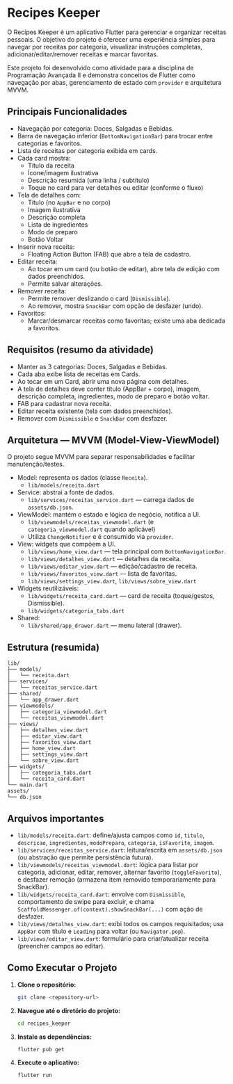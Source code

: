 # Recipes Keeper

O Recipes Keeper é um aplicativo Flutter para gerenciar e organizar receitas pessoais. O objetivo do projeto é oferecer uma experiência simples para navegar por receitas por categoria, visualizar instruções completas, adicionar/editar/remover receitas e marcar favoritas.

Este projeto foi desenvolvido como atividade para a disciplina de Programação Avançada II e demonstra conceitos de Flutter como navegação por abas, gerenciamento de estado com `provider` e arquitetura MVVM.

## Principais Funcionalidades

- Navegação por categoria: Doces, Salgadas e Bebidas.
- Barra de navegação inferior (`BottomNavigationBar`) para trocar entre categorias e favoritos.
- Lista de receitas por categoria exibida em cards.
- Cada card mostra:
  - Título da receita
  - Ícone/imagem ilustrativa
  - Descrição resumida (uma linha / subtítulo)
  - Toque no card para ver detalhes ou editar (conforme o fluxo)
- Tela de detalhes com:
  - Título (no `AppBar` e no corpo)
  - Imagem ilustrativa
  - Descrição completa
  - Lista de ingredientes
  - Modo de preparo
  - Botão Voltar
- Inserir nova receita:
  - Floating Action Button (FAB) que abre a tela de cadastro.
- Editar receita:
  - Ao tocar em um card (ou botão de editar), abre tela de edição com dados preenchidos.
  - Permite salvar alterações.
- Remover receita:
  - Permite remover deslizando o card (`Dismissible`).
  - Ao remover, mostra `SnackBar` com opção de desfazer (undo).
- Favoritos:
  - Marcar/desmarcar receitas como favoritas; existe uma aba dedicada a favoritos.

## Requisitos (resumo da atividade)

- Manter as 3 categorias: Doces, Salgadas e Bebidas.
- Cada aba exibe lista de receitas em Cards.
- Ao tocar em um Card, abrir uma nova página com detalhes.
- A tela de detalhes deve conter título (AppBar + corpo), imagem, descrição completa, ingredientes, modo de preparo e botão voltar.
- FAB para cadastrar nova receita.
- Editar receita existente (tela com dados preenchidos).
- Remover com `Dismissible` e `SnackBar` com desfazer.

## Arquitetura — MVVM (Model-View-ViewModel)

O projeto segue MVVM para separar responsabilidades e facilitar manutenção/testes.

- Model: representa os dados (classe `Receita`).
  - `lib/models/receita.dart`
- Service: abstrai a fonte de dados.
  - `lib/services/receitas_service.dart` — carrega dados de `assets/db.json`.
- ViewModel: mantém o estado e lógica de negócio, notifica a UI.
  - `lib/viewmodels/receitas_viewmodel.dart` (e `categoria_viewmodel.dart` quando aplicável)
  - Utiliza `ChangeNotifier` e é consumido via `provider`.
- View: widgets que compõem a UI.
  - `lib/views/home_view.dart` — tela principal com `BottomNavigationBar`.
  - `lib/views/detalhes_view.dart` — detalhes da receita.
  - `lib/views/editar_view.dart` — edição/cadastro de receita.
  - `lib/views/favoritos_view.dart` — lista de favoritas.
  - `lib/views/settings_view.dart`, `lib/views/sobre_view.dart`
- Widgets reutilizáveis:
  - `lib/widgets/receita_card.dart` — card de receita (toque/gestos, Dismissible).
  - `lib/widgets/categoria_tabs.dart`
- Shared:
  - `lib/shared/app_drawer.dart` — menu lateral (drawer).

## Estrutura (resumida)

```
lib/
├── models/
│   └── receita.dart
├── services/
│   └── receitas_service.dart
├── shared/
│   └── app_drawer.dart
├── viewmodels/
│   ├── categoria_viewmodel.dart
│   └── receitas_viewmodel.dart
├── views/
│   ├── detalhes_view.dart
│   ├── editar_view.dart
│   ├── favoritos_view.dart
│   ├── home_view.dart
│   ├── settings_view.dart
│   └── sobre_view.dart
├── widgets/
│   ├── categoria_tabs.dart
│   └── receita_card.dart
└── main.dart
assets/
└── db.json
```

## Arquivos importantes

- `lib/models/receita.dart`: define/ajusta campos como `id`, `titulo`, `descricao`, `ingredientes`, `modoPreparo`, `categoria`, `isFavorite`, `imagem`.
- `lib/services/receitas_service.dart`: leitura/escrita em `assets/db.json` (ou abstração que permite persistência futura).
- `lib/viewmodels/receitas_viewmodel.dart`: lógica para listar por categoria, adicionar, editar, remover, alternar favorito (`toggleFavorito`), e desfazer remoção (armazena item removido temporariamente para SnackBar).
- `lib/widgets/receita_card.dart`: envolve com `Dismissible`, comportamento de swipe para excluir, e chama `ScaffoldMessenger.of(context).showSnackBar(...)` com ação de desfazer.
- `lib/views/detalhes_view.dart`: exibi todos os campos requisitados; usa `AppBar` com título e `Leading` para voltar (ou `Navigator.pop`).
- `lib/views/editar_view.dart`: formulário para criar/atualizar receita (preencher campos ao editar).

## Como Executar o Projeto

1.  **Clone o repositório:**
    ```bash
    git clone <repository-url>
    ```
2.  **Navegue até o diretório do projeto:**
    ```bash
    cd recipes_keeper
    ```
3.  **Instale as dependências:**
    ```bash
    flutter pub get
    ```
4.  **Execute o aplicativo:**
    ```bash
    flutter run
    ```